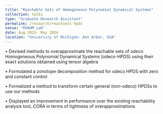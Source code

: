 ```yaml
---
title: "Reachable Sets of Homogeneous Polynomial Dynamical Systems"
collection: talks
type: "Graduate Research Assistant"
permalink: /research/reachsets-hpds
venue: "ROAHM Lab"
date: Aug 2023- May 2024
location: "University of Michigan- Ann Arbor, USA"
---
```


• Devised methods to overapproximate the reachable sets of odeco Homogeneous Polynomial
Dynamical Systems (odeco-HPDS) using their exact solutions obtained using tensor algebra

• Formulated a zonotope decomposition method for odeco HPDS with zero and constant control

• Formalized a method to transform certain general (non-odeco) HPDSs to use our methods

• Displayed an improvement in performance over the existing reachability analysis tool, CORA in terms of tightness of overapproximations
